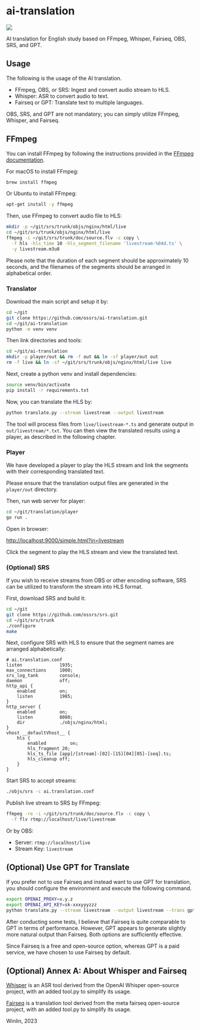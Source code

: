 # ai-translation

[![](https://badgen.net/discord/members/yZ4BnPmHAd)](https://discord.gg/yZ4BnPmHAd)

AI translation for English study based on FFmpeg, Whisper, Fairseq, OBS, SRS, and GPT.

## Usage

The following is the usage of the AI translation.

* FFmpeg, OBS, or SRS: Ingest and convert audio stream to HLS.
* Whisper: ASR to convert audio to text.
* Fairseq or GPT: Translate text to multiple languages.

OBS, SRS, and GPT are not mandatory; you can simply utilize FFmpeg, Whisper, and Fairseq.

## FFmpeg

You can install FFmpeg by following the instructions provided in the 
[FFmpeg documentation](https://ffmpeg.org/download.html).

For macOS to install FFmpeg:

```bash
brew install ffmpeg
```

Or Ubuntu to install FFmpeg:

```bash
apt-get install -y ffmpeg
```

Then, use FFmpeg to convert audio file to HLS:

```bash
mkdir -p ~/git/srs/trunk/objs/nginx/html/live
cd ~/git/srs/trunk/objs/nginx/html/live
ffmpeg -i ~/git/srs/trunk/doc/source.flv -c copy \
  -f hls -hls_time 10 -hls_segment_filename 'livestream-%04d.ts' \
  -y livestream.m3u8
```

Please note that the duration of each segment should be approximately 10 seconds, and 
the filenames of the segments should be arranged in alphabetical order.

### Translator

Download the main script and setup it by:

```bash
cd ~/git
git clone https://github.com/ossrs/ai-translation.git
cd ~/git/ai-translation
python -m venv venv
```

Then link directories and tools:

```bash
cd ~/git/ai-translation
mkdir -p player/out && rm -f out && ln -sf player/out out
rm -f live && ln -sf ~/git/srs/trunk/objs/nginx/html/live live
```

Next, create a python venv and install dependencies:

```bash
source venv/bin/activate
pip install -r requirements.txt
```

Now, you can translate the HLS by:

```bash
python translate.py --stream livestream --output livestream
```

The tool will process files from `live/livestream-*.ts` and generate output in 
`out/livestream/*.txt`. You can then view the translated results using a player, 
as described in the following chapter.

### Player

We have developed a player to play the HLS stream and link the segments with their 
corresponding translated text.

Please ensure that the translation output files are generated in the `player/out` 
directory. 

Then, run web server for player:

```bash
cd ~/git/translation/player
go run .
```

Open in browser:

[http://localhost:9000/simple.html?in=livestream](http://localhost:9000/simple.html?in=livestream)

Click the segment to play the HLS stream and view the translated text.

### (Optional) SRS

If you wish to receive streams from OBS or other encoding software, SRS can be 
utilized to transform the stream into HLS format.

First, download SRS and build it:

```bash
cd ~/git
git clone https://github.com/ossrs/srs.git
cd ~/git/srs/trunk
./configure
make
```

Next, configure SRS with HLS to ensure that the segment names are arranged alphabetically:

```nginx
# ai.translation.conf
listen              1935;
max_connections     1000;
srs_log_tank        console;
daemon              off;
http_api {
    enabled         on;
    listen          1985;
}
http_server {
    enabled         on;
    listen          8080;
    dir             ./objs/nginx/html;
}
vhost __defaultVhost__ {
    hls {
        enabled         on;
        hls_fragment 20;
        hls_ts_file [app]/[stream]-[02]-[15][04][05]-[seq].ts;
        hls_cleanup off;
    }
}
```

Start SRS to accept streams:

```bash
./objs/srs -c ai.translation.conf
```

Publish live stream to SRS by FFmpeg:

```bash
ffmpeg -re -i ~/git/srs/trunk/doc/source.flv -c copy \
  -f flv rtmp://localhost/live/livestream
```

Or by OBS:

* Server: `rtmp://localhost/live`
* Stream Key: `livestream`

## (Optional) Use GPT for Translate

If you prefer not to use Fairseq and instead want to use GPT for translation, you should 
configure the environment and execute the following command.

```bash
export OPENAI_PROXY=x.y.z
export OPENAI_API_KEY=sk-xxxyyyzzz
python translate.py --stream livestream --output livestream --trans gpt
```

After conducting some tests, I believe that Fairseq is quite comparable to GPT in terms of 
performance. However, GPT appears to generate slightly more natural output than Fairseq. 
Both options are sufficiently effective.

Since Fairseq is a free and open-source option, whereas GPT is a paid service, we have chosen 
to use Fairseq by default.

## (Optional) Annex A: About Whisper and Fairseq

[Whisper](https://github.com/ossrs/whisper) is an ASR tool derived from the OpenAI 
Whisper open-source project, with an added tool.py to simplify its usage.

[Fairseq](https://github.com/ossrs/fairseq) is a translation tool derived from the meta 
fairseq open-source project, with an added tool.py to simplify its usage.

Winlin, 2023
